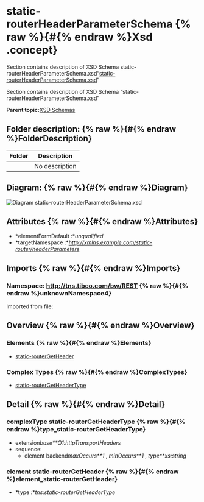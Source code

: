# static-routerHeaderParameterSchema {% raw %}{#{% endraw %}Xsd .concept}

Section contains description of XSD Schema static-routerHeaderParameterSchema.xsd“[static-routerHeaderParameterSchema.xsd](static-routerHeaderParameterSchema.xsd)”

Section contains description of XSD Schema “static-routerHeaderParameterSchema.xsd”

**Parent topic:**[XSD Schemas](../../../projects/com.odido-rfp-demo.application_1.0.0_ear/common/xsd.md)

## Folder description: {% raw %}{#{% endraw %}FolderDescription}

|Folder|Description|
|------|-----------|
| |No description|

## Diagram: {% raw %}{#{% endraw %}Diagram}

![Diagram
              static-routerHeaderParameterSchema.xsd](static-routerHeaderParameterSchema.xsd.png)

## Attributes {% raw %}{#{% endraw %}Attributes}

-   *elementFormDefault :**unqualified*
-   *targetNamespace :**http://xmlns.example.com/static-router/headerParameters*

## Imports {% raw %}{#{% endraw %}Imports}

### Namespace: http://tns.tibco.com/bw/REST {% raw %}{#{% endraw %}unknownNamespace4}

Imported from file: 

## Overview {% raw %}{#{% endraw %}Overview}

### Elements {% raw %}{#{% endraw %}Elements}

-   [static-routerGetHeader](#element_static-routerGetHeader)

### Complex Types {% raw %}{#{% endraw %}ComplexTypes}

-   [static-routerGetHeaderType](#type_static-routerGetHeaderType)

## Detail {% raw %}{#{% endraw %}Detail}

### complexType static-routerGetHeaderType {% raw %}{#{% endraw %}type_static-routerGetHeaderType}

-   extension*base**Q1:httpTransportHeaders*
-   sequence:
    -   element backend*maxOccurs**1* , *minOccurs**1* , *type**xs:string*

### element static-routerGetHeader {% raw %}{#{% endraw %}element_static-routerGetHeader}

-   *type :**tns:static-routerGetHeaderType*

